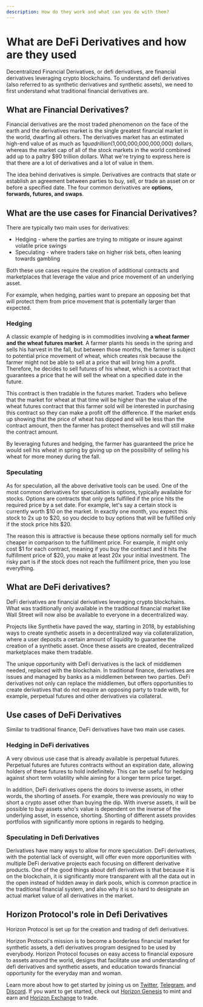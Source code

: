 ```yaml
---
description: How do they work and what can you do with them?
---
```


# What are DeFi Derivatives and how are they used

Decentralized Financial Derivatives, or defi derivatives, are financial derivatives leveraging crypto blockchains. To understand defi derivatives (also referred to as synthetic derivatives and synthetic assets), we need to first understand what traditional financial derivatives are.

## What are Financial Derivatives?

Financial derivatives are the most traded phenomenon on the face of the earth and the derivatives market is the single greatest financial market in the world, dwarfing all others. The derivatives market has an estimated high-end value of as much as $1 quadrillion ($1,000,000,000,000,000) dollars, whereas the market cap of all of the stock markets in the world combined add up to a paltry $90 trillion dollars. What we're trying to express here is that there are a lot of derivatives and a lot of value in them.

The idea behind derivatives is simple. Derivatives are contracts that state or establish an agreement between parties to buy, sell, or trade an asset on or before a specified date. The four common derivatives are **options, forwards, futures, and swaps**.

## What are the use cases for Financial Derivatives?

There are typically two main uses for derivatives:

* Hedging - where the parties are trying to mitigate or insure against volatile price swings
* Speculating - where traders take on higher risk bets, often leaning towards gambling

Both these use cases require the creation of additional contracts and marketplaces that leverage the value and price movement of an underlying asset.

For example, when hedging, parties want to prepare an opposing bet that will protect them from price movement that is potentially larger than expected.

### Hedging

A classic example of hedging is in commodities involving **a wheat farmer and the wheat futures market**. A farmer plants his seeds in the spring and sells his harvest in the fall, but between those months, the farmer is subject to potential price movement of wheat, which creates risk because the farmer might not be able to sell at a price that will bring him a profit. Therefore, he decides to sell futures of his wheat, which is a contract that guarantees a price that he will sell the wheat on a specified date in the future.

This contract is then tradable in the futures market. Traders who believe that the market for wheat at that time will be higher than the value of the wheat futures contract that this farmer sold will be interested in purchasing this contract so they can make a profit off the difference. If the market ends up showing that the price of wheat has dipped and will be less than the contract amount, then the farmer has protect themselves and will still make the contract amount.

By leveraging futures and hedging, the farmer has guaranteed the price he would sell his wheat in spring by giving up on the possibility of selling his wheat for more money during the fall.

### Speculating

As for speculation, all the above derivative tools can be used. One of the most common derivatives for speculation is options, typically available for stocks. Options are contracts that only gets fulfilled if the price hits the required price by a set date. For example, let's say a certain stock is currently worth $10 on the market. In exactly one month, you expect this stock to 2x up to $20, so you decide to buy options that will be fulfilled only if the stock price hits $20.

The reason this is attractive is because these options normally sell for much cheaper in comparison to the fulfillment price. For example, it might only cost $1 for each contract, meaning if you buy the contract and it hits the fulfillment price of $20, you make at least 20x your initial investment. The risky part is if the stock does not reach the fulfillment price, then you lose everything.

## What are DeFi derivatives?

DeFi derivatives are financial derivatives leveraging crypto blockchains. What was traditionally only available in the traditional financial market like Wall Street will now also be available to everyone in a decentralized way.

Projects like Synthetix have paved the way, starting in 2018, by establishing ways to create synthetic assets in a decentralized way via collateralization, where a user deposits a certain amount of liquidity to guarantee the creation of a synthetic asset. Once these assets are created, decentralized marketplaces make them tradable.

The unique opportunity with DeFi derivatives is the lack of middlemen needed, replaced with the blockchain. In traditional finance, derivatives are issues and managed by banks as a middlemen between two parties. DeFi derivatives not only can replace the middlemen, but offers opportunities to create derivatives that do not require an opposing party to trade with, for example, perpetual futures and other derivatives via collateral.

## Use cases of DeFi Derivatives

Similar to traditional finance, DeFi derivatives have two main use cases.

### Hedging in DeFi derivatives

A very obvious use case that is already available is perpetual futures. Perpetual futures are futures contracts without an expiration date, allowing holders of these futures to hold indefinitely. This can be useful for hedging against short term volatility while aiming for a longer term price target.

In addition, DeFi derivatives opens the doors to inverse assets, in other words, the shorting of assets. For example, there was previously no way to short a crypto asset other than buying the dip. With inverse assets, it will be possible to buy assets who's value is dependent on the inverse of the underlying asset, in essence, shorting. Shorting of different assets provides portfolios with significantly more options in regards to hedging.

### Speculating in Defi Derivatives

Derivatives have many ways to allow for more speculation. DeFi derivatives, with the potential lack of oversight, will offer even more opportunities with multiple DeFi derivative projects each focusing on different derivative products. One of the good things about defi derivatives is that because it is on the blockchain, it is significantly more transparent with all the data out in the open instead of hidden away in dark pools, which is common practice in the traditional financial system, and also why it is so hard to designate an actual market value of all derivatives in the market.

## Horizon Protocol's role in Defi Derivatives

Horizon Protocol is set up for the creation and trading of defi derivatives.

Horizon Protocol's mission is to become a borderless financial market for synthetic assets, a defi derivatives program designed to be used by everybody. Horizon Protocol focuses on easy access to financial exposure to assets around the world, designs that facilitate use and understanding of defi derivatives and synthetic assets, and education towards financial opportunity for the everyday man and woman.

Learn more about how to get started by joining us on [Twitter](https://twitter.com/HorizonProtocol), [Telegram](https://t.me/HorizonProtocol), and [Discord](https://discord.gg/SaDKvkbQF2). If you want to get started, check out [Horizon Genesis](https://genesis.horizonprotocol.com/) to mint and earn and [Horizon Exchange](https://exchange.horizonprotocol.com/) to trade.
